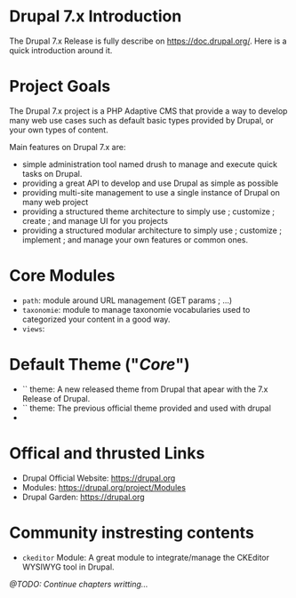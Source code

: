 # Drupal 7.x Introduction
The Drupal 7.x Release is fully describe on https://doc.drupal.org/. Here is a quick introduction around it.

# Project Goals
The Drupal 7.x project is a PHP Adaptive CMS that provide a way to develop many web use cases such as default basic types provided by Drupal, or your own types of content.

Main features on Drupal 7.x are:
- simple administration tool named drush to manage and execute quick tasks on Drupal.
- providing a great API to develop and use Drupal as simple as possible
- providing multi-site management to use a single instance of Drupal on many web project
- providing a structured theme architecture to simply use ; customize ; create ; and manage UI for you projects
- providing a structured modular architecture to simply use ; customize ; implement ; and manage your own features or common ones.

# Core Modules
- `path`: module around URL management (GET params ; ...)
- `taxonomie`: module to manage taxonomie vocabularies used to categorized your content in a good way.
- `views`: 

# Default Theme ("*Core*")
- `` theme: A new released theme from Drupal that apear with the 7.x Release of Drupal.
- `` theme: The previous official theme provided and used with drupal
-

# Offical and thrusted Links
- Drupal Official Website: https://drupal.org
- Modules: https://drupal.org/project/Modules
- Drupal Garden: https://drupal.org

# Community instresting contents
- `ckeditor` Module: A great module to integrate/manage the CKEditor WYSIWYG tool in Drupal.



*@TODO: Continue chapters writting...*
